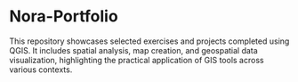 # Nora-Portfolio
This repository showcases selected exercises and projects completed using QGIS. It includes spatial analysis, map creation, and geospatial data visualization, highlighting the practical application of GIS tools across various contexts.
